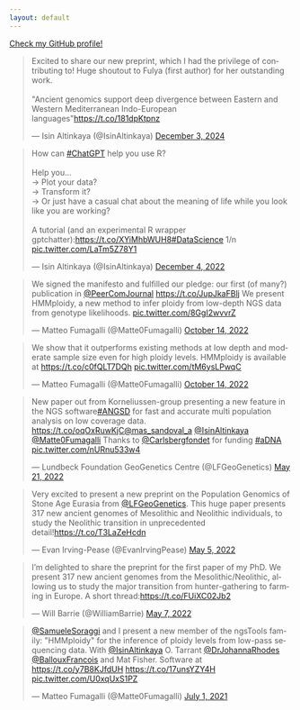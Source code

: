 ```yaml
---
layout: default
---
```




<a href="https://www.github.com/isinaltinkaya">Check my GitHub profile!</a> 

<html>

  <blockquote class="twitter-tweet"><p lang="en" dir="ltr">Excited to share our new preprint, which I had the privilege of contributing to! Huge shoutout to Fulya (first author) for her outstanding work.<br><br>&quot;Ancient genomics support deep divergence between Eastern and Western Mediterranean Indo-European languages&quot;<a href="https://t.co/181dpKtpnz">https://t.co/181dpKtpnz</a></p>&mdash; Isin Altinkaya (@IsinAltinkaya) <a href="https://twitter.com/IsinAltinkaya/status/1864026568130957476?ref_src=twsrc%5Etfw">December 3, 2024</a></blockquote> <script async src="https://platform.twitter.com/widgets.js" charset="utf-8"></script> 
  
  <blockquote class="twitter-tweet" data-theme="dark"><p lang="en" dir="ltr">How can <a href="https://twitter.com/hashtag/ChatGPT?src=hash&amp;ref_src=twsrc%5Etfw">#ChatGPT</a> help you use R? <br><br>Help you... <br>-&gt; Plot your data?<br>-&gt; Transform it?<br>-&gt; Or just have a casual chat about the meaning of life while you look like you are working?<br><br>A tutorial (and an experimental R wrapper <br> gptchatter):<a href="https://t.co/XYiMhbWUH8">https://t.co/XYiMhbWUH8</a><a href="https://twitter.com/hashtag/DataScience?src=hash&amp;ref_src=twsrc%5Etfw">#DataScience</a> 1/n <a href="https://t.co/LaTm5Z78Y1">pic.twitter.com/LaTm5Z78Y1</a></p>&mdash; Isin Altinkaya (@IsinAltinkaya) <a href="https://twitter.com/IsinAltinkaya/status/1599440535529623552?ref_src=twsrc%5Etfw">December 4, 2022</a></blockquote> <script async src="https://platform.twitter.com/widgets.js" charset="utf-8"></script>
  
  <blockquote class="twitter-tweet" data-theme="dark"><p lang="en" dir="ltr">We signed the manifesto and fulfilled our pledge: our first (of many?) publication in <a href="https://twitter.com/PeerComJournal?ref_src=twsrc%5Etfw">@PeerComJournal</a> <a href="https://t.co/JupJkaFBlj">https://t.co/JupJkaFBlj</a> We present HMMploidy, a new method to infer ploidy from low-depth NGS data from genotype likelihoods. <a href="https://t.co/8GgI2wvvrZ">pic.twitter.com/8GgI2wvvrZ</a></p>&mdash; Matteo Fumagalli (@Matte0Fumagalli) <a href="https://twitter.com/Matte0Fumagalli/status/1581007895751430144?ref_src=twsrc%5Etfw">October 14, 2022</a></blockquote> <script async src="https://platform.twitter.com/widgets.js" charset="utf-8"></script>
  
   <blockquote class="twitter-tweet" data-conversation="none" data-theme="dark"><p lang="en" dir="ltr">We show that it outperforms existing methods at low depth and moderate sample size even for high ploidy levels. HMMploidy is available at <a href="https://t.co/c0fQLT7DQh">https://t.co/c0fQLT7DQh</a> <a href="https://t.co/tM6ysLPwqC">pic.twitter.com/tM6ysLPwqC</a></p>&mdash; Matteo Fumagalli (@Matte0Fumagalli) <a href="https://twitter.com/Matte0Fumagalli/status/1581007901673816065?ref_src=twsrc%5Etfw">October 14, 2022</a></blockquote> <script async src="https://platform.twitter.com/widgets.js" charset="utf-8"></script>
  
  <blockquote class="twitter-tweet" data-theme="dark"><p lang="en" dir="ltr">New paper out from Korneliussen-group presenting a new feature in the NGS software<a href="https://twitter.com/hashtag/ANGSD?src=hash&amp;ref_src=twsrc%5Etfw">#ANGSD</a> for fast and accurate multi population analysis on low coverage data. <a href="https://t.co/oqOxRuwKjC">https://t.co/oqOxRuwKjC</a><a href="https://twitter.com/mas_sandoval_a?ref_src=twsrc%5Etfw">@mas_sandoval_a</a> <a href="https://twitter.com/IsinAltinkaya?ref_src=twsrc%5Etfw">@IsinAltinkaya</a> <a href="https://twitter.com/Matte0Fumagalli?ref_src=twsrc%5Etfw">@Matte0Fumagalli</a> Thanks to <a href="https://twitter.com/Carlsbergfondet?ref_src=twsrc%5Etfw">@Carlsbergfondet</a> for funding <a href="https://twitter.com/hashtag/aDNA?src=hash&amp;ref_src=twsrc%5Etfw">#aDNA</a> <a href="https://t.co/nURnu533w4">pic.twitter.com/nURnu533w4</a></p>&mdash; Lundbeck Foundation GeoGenetics Centre (@LFGeoGenetics) <a href="https://twitter.com/LFGeoGenetics/status/1527935448118607872?ref_src=twsrc%5Etfw">May 21, 2022</a></blockquote> <script async src="https://platform.twitter.com/widgets.js" charset="utf-8"></script> 
  
  <blockquote class="twitter-tweet" data-theme="dark"><p lang="en" dir="ltr">Very excited to present a new preprint on the Population Genomics of Stone Age Eurasia from <a href="https://twitter.com/LFGeoGenetics?ref_src=twsrc%5Etfw">@LFGeoGenetics</a>. This huge paper presents 317 new ancient genomes of Mesolithic and Neolithic individuals, to study the Neolithic transition in unprecedented detail!<a href="https://t.co/T3LaZeHcdn">https://t.co/T3LaZeHcdn</a></p>&mdash; Evan Irving-Pease (@EvanIrvingPease) <a href="https://twitter.com/EvanIrvingPease/status/1522302847026614272?ref_src=twsrc%5Etfw">May 5, 2022</a></blockquote> <script async src="https://platform.twitter.com/widgets.js" charset="utf-8"></script> 
  
  <blockquote class="twitter-tweet" data-theme="dark"><p lang="en" dir="ltr">I’m delighted to share the preprint for the first paper of my PhD. We present 317 new ancient genomes from the Mesolithic/Neolithic, allowing us to study the major transition from hunter-gathering to farming in Europe. A short thread:<a href="https://t.co/FUiXC02Jb2">https://t.co/FUiXC02Jb2</a></p>&mdash; Will Barrie (@WilliamBarrie) <a href="https://twitter.com/WilliamBarrie/status/1522903203695579136?ref_src=twsrc%5Etfw">May 7, 2022</a></blockquote> <script async src="https://platform.twitter.com/widgets.js" charset="utf-8"></script> 
  
  <blockquote class="twitter-tweet" data-theme="dark"><p lang="en" dir="ltr"><a href="https://twitter.com/SamueleSoraggi?ref_src=twsrc%5Etfw">@SamueleSoraggi</a> and I present a new member of the ngsTools family: &quot;HMMploidy&quot; for the inference of ploidy levels from low-pass sequencing data. With <a href="https://twitter.com/IsinAltinkaya?ref_src=twsrc%5Etfw">@IsinAltinkaya</a> O. Tarrant <a href="https://twitter.com/DrJohannaRhodes?ref_src=twsrc%5Etfw">@DrJohannaRhodes</a> <a href="https://twitter.com/BallouxFrancois?ref_src=twsrc%5Etfw">@BallouxFrancois</a> and Mat Fisher. Software at <a href="https://t.co/y7B8KJfdUH">https://t.co/y7B8KJfdUH</a> <a href="https://t.co/17unsYZY4H">https://t.co/17unsYZY4H</a> <a href="https://t.co/U0xqUxS1PZ">pic.twitter.com/U0xqUxS1PZ</a></p>&mdash; Matteo Fumagalli (@Matte0Fumagalli) <a href="https://twitter.com/Matte0Fumagalli/status/1410445139093426180?ref_src=twsrc%5Etfw">July 1, 2021</a></blockquote> <script async src="https://platform.twitter.com/widgets.js" charset="utf-8"></script> 

</html>
